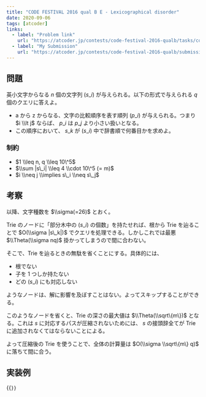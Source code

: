 ```yaml
---
title: "CODE FESTIVAL 2016 qual B E - Lexicographical disorder"
date: 2020-09-06
tags: [atcoder]
links:
  - label: "Problem link"
    url: "https://atcoder.jp/contests/code-festival-2016-qualb/tasks/codefestival_2016_qualB_e"
  - label: "My Submission"
    url: "https://atcoder.jp/contests/code-festival-2016-qualb/submissions/16537362"
---
```


## 問題

英小文字からなる $n$ 個の文字列 $(s\_i)$ が与えられる。以下の形式で与えられる $q$ 個のクエリに答えよ。

- a から z からなる、文字の比較順序を表す順列 $(p\_i)$ が与えられる。つまり $i \\lt j$ ならば、 $p\_i$ は $p\_j$ より小さい扱いとなる。
- この順序において、 $s\_k$ が $(s\_i)$ 中で辞書順で何番目かを求めよ。

### 制約

- $1 \\leq n, q \\leq 10\^5$
- $\\sum |s\_i| \\leq 4 \\cdot 10\^5 (= m)$
- $i \\neq j \\implies s\_i \\neq s\_j$

## 考察

以降、文字種数を $\\sigma(=26)$ とおく。

Trie のノードに「部分木中の $(s\_i)$ の個数」を持たせれば、根から Trie を辿ることで $O(\\sigma |s\_k|)$ でクエリを処理できる。しかしこれでは最悪 $\\Theta(\\sigma nq)$ 掛かってしまうので間に合わない。

そこで、Trie を辿るときの無駄を省くことにする。具体的には、

- 根でない
- 子を 1 つしか持たない
- どの $(s\_i)$ にも対応しない

ようなノードは、解に影響を及ぼすことはない。よってスキップすることができる。

このようなノードを省くと、Trie の深さの最大値は $\\Theta(\\sqrt\{m\})$ となる。これは $s$ に対応するパスが圧縮されないためには、 $s$ の接頭辞全てが Trie に追加されなくてはならないことによる。

よって圧縮後の Trie を使うことで、全体の計算量は $O(\\sigma \\sqrt\{m\} q)$ に落ちて間に合う。

## 実装例

{{<code file="0.cpp" language="cpp">}}

